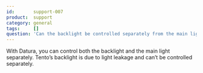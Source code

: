 ```yaml
---
id:       support-007
product:  support
category: general
tags:     []
question: 'Can the backlight be controlled separately from the main light on both Datura and Tento?'
---
```


With Datura, you can control both the backlight and the main light separately. Tento’s backlight is due to light leakage and can’t be controlled separately.